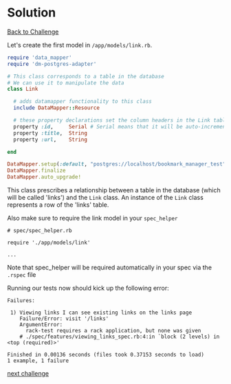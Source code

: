 # Solution

[Back to Challenge](../09_creating_a_link_model.md)

Let's create the first model in `/app/models/link.rb`.

```ruby
require 'data_mapper'
require 'dm-postgres-adapter'

# This class corresponds to a table in the database
# We can use it to manipulate the data
class Link

  # adds datamapper functionality to this class
  include DataMapper::Resource

  # these property declarations set the column headers in the Link table
  property :id,     Serial # Serial means that it will be auto-incremented for every record
  property :title,  String
  property :url,    String

end

DataMapper.setup(:default, "postgres://localhost/bookmark_manager_test")
DataMapper.finalize
DataMapper.auto_upgrade!
```

This class prescribes a relationship between a table in the database (which will be called 'links') and the `Link` class. An instance of the `Link` class represents a row of the 'links' table.

Also make sure to require the link model in your `spec_helper`

```
# spec/spec_helper.rb

require './app/models/link'

...
```

Note that spec_helper will be required automatically in your spec via the `.rspec` file

Running our tests now should kick up the following error:
```
Failures:

 1) Viewing links I can see existing links on the links page
    Failure/Error: visit '/links'
    ArgumentError:
      rack-test requires a rack application, but none was given
    # ./spec/features/viewing_links_spec.rb:4:in `block (2 levels) in <top (required)>'

Finished in 0.00136 seconds (files took 0.37153 seconds to load)
1 example, 1 failure
```

[next challenge](../10_creating_a_modular_sinatra_app.md)
